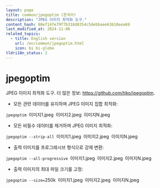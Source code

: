 ```yaml
---
layout: page
title: common/jpegoptim (한국어)
description: "JPEG 이미지 최적화 도구."
content_hash: 88ef14fe79f7b318d8354c5debbaee63610eea69
last_modified_at: 2024-11-06
related_topics:
  - title: English version
    url: /en/common/jpegoptim.html
    icon: bi bi-globe
tldri18n_status: 2
---
```

# jpegoptim

JPEG 이미지 최적화 도구.
더 많은 정보: <https://github.com/tjko/jpegoptim>.

- 모든 관련 데이터를 유지하며 JPEG 이미지 집합 최적화:

`jpegoptim `<span class="tldr-var badge badge-pill bg-dark-lm bg-white-dm text-white-lm text-dark-dm font-weight-bold">이미지1.jpeg</span>` `<span class="tldr-var badge badge-pill bg-dark-lm bg-white-dm text-white-lm text-dark-dm font-weight-bold">이미지2.jpeg</span>` `<span class="tldr-var badge badge-pill bg-dark-lm bg-white-dm text-white-lm text-dark-dm font-weight-bold">이미지N.jpeg</span>

- 모든 비필수 데이터를 제거하며 JPEG 이미지 최적화:

`jpegoptim --strip-all `<span class="tldr-var badge badge-pill bg-dark-lm bg-white-dm text-white-lm text-dark-dm font-weight-bold">이미지1.jpeg</span>` `<span class="tldr-var badge badge-pill bg-dark-lm bg-white-dm text-white-lm text-dark-dm font-weight-bold">이미지2.jpeg</span>` `<span class="tldr-var badge badge-pill bg-dark-lm bg-white-dm text-white-lm text-dark-dm font-weight-bold">이미지N.jpeg</span>

- 출력 이미지를 프로그레시브 형식으로 강제 변환:

`jpegoptim --all-progressive `<span class="tldr-var badge badge-pill bg-dark-lm bg-white-dm text-white-lm text-dark-dm font-weight-bold">이미지1.jpeg</span>` `<span class="tldr-var badge badge-pill bg-dark-lm bg-white-dm text-white-lm text-dark-dm font-weight-bold">이미지2.jpeg</span>` `<span class="tldr-var badge badge-pill bg-dark-lm bg-white-dm text-white-lm text-dark-dm font-weight-bold">이미지N.jpeg</span>

- 출력 이미지의 최대 파일 크기를 고정:

`jpegoptim --size=`<span class="tldr-var badge badge-pill bg-dark-lm bg-white-dm text-white-lm text-dark-dm font-weight-bold">250k</span>` `<span class="tldr-var badge badge-pill bg-dark-lm bg-white-dm text-white-lm text-dark-dm font-weight-bold">이미지1.jpeg</span>` `<span class="tldr-var badge badge-pill bg-dark-lm bg-white-dm text-white-lm text-dark-dm font-weight-bold">이미지2.jpeg</span>` `<span class="tldr-var badge badge-pill bg-dark-lm bg-white-dm text-white-lm text-dark-dm font-weight-bold">이미지N.jpeg</span>
